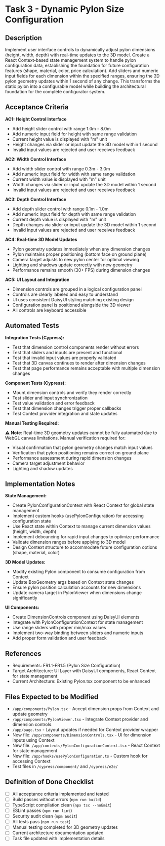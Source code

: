 # Task 3 - Dynamic Pylon Size Configuration

## Description

Implement user interface controls to dynamically adjust pylon dimensions (height, width, depth) with real-time updates to the 3D model. Create a React Context-based state management system to handle pylon configuration data, establishing the foundation for future configuration features (shape, material, color, price calculation). Add sliders and numeric input fields for each dimension within the specified ranges, ensuring the 3D pylon geometry updates within 1 second of any change. This transforms the static pylon into a configurable model while building the architectural foundation for the complete configurator system.

## Acceptance Criteria

**AC1: Height Control Interface**

- Add height slider control with range 1.0m - 8.0m
- Add numeric input field for height with same range validation
- Current height value is displayed with "m" unit
- Height changes via slider or input update the 3D model within 1 second
- Invalid input values are rejected and user receives feedback

**AC2: Width Control Interface**

- Add width slider control with range 0.3m - 3.0m
- Add numeric input field for width with same range validation
- Current width value is displayed with "m" unit
- Width changes via slider or input update the 3D model within 1 second
- Invalid input values are rejected and user receives feedback

**AC3: Depth Control Interface**

- Add depth slider control with range 0.1m - 1.0m
- Add numeric input field for depth with same range validation
- Current depth value is displayed with "m" unit
- Depth changes via slider or input update the 3D model within 1 second
- Invalid input values are rejected and user receives feedback

**AC4: Real-time 3D Model Updates**

- Pylon geometry updates immediately when any dimension changes
- Pylon maintains proper positioning (bottom face on ground plane)
- Camera target adjusts to new pylon center for optimal viewing
- Lighting and shadows update correctly with new geometry
- Performance remains smooth (30+ FPS) during dimension changes

**AC5: UI Layout and Integration**

- Dimension controls are grouped in a logical configuration panel
- Controls are clearly labeled and easy to understand
- UI uses consistent DaisyUI styling matching existing design
- Configuration panel is positioned alongside the 3D viewer
- All controls are keyboard accessible

## Automated Tests

**Integration Tests (Cypress):**

- Test that dimension control components render without errors
- Test that sliders and inputs are present and functional
- Test that invalid input values are properly validated
- Test that 3D canvas continues to render after dimension changes
- Test that page performance remains acceptable with multiple dimension changes

**Component Tests (Cypress):**

- Mount dimension controls and verify they render correctly
- Test slider and input synchronization
- Test value validation and error feedback
- Test that dimension changes trigger proper callbacks
- Test Context provider integration and state updates

**Manual Testing Required:**

⚠️ **Note**: Real-time 3D geometry updates cannot be fully automated due to WebGL canvas limitations. Manual verification required for:

- Visual confirmation that pylon geometry changes match input values
- Verification that pylon positioning remains correct on ground plane
- Performance assessment during rapid dimension changes
- Camera target adjustment behavior
- Lighting and shadow updates

## Implementation Notes

**State Management:**

- Create PylonConfigurationContext with React Context for global state management
- Implement custom hooks (usePylonConfiguration) for accessing configuration state
- Use React state within Context to manage current dimension values (height, width, depth)
- Implement debouncing for rapid input changes to optimize performance
- Validate dimension ranges before applying to 3D model
- Design Context structure to accommodate future configuration options (shape, material, color)

**3D Model Updates:**

- Modify existing Pylon component to consume configuration from Context
- Update BoxGeometry args based on Context state changes
- Ensure pylon position calculation accounts for new dimensions
- Update camera target in PylonViewer when dimensions change significantly

**UI Components:**

- Create DimensionControls component using DaisyUI elements
- Integrate with PylonConfigurationContext for state management
- Use range sliders with proper min/max values
- Implement two-way binding between sliders and numeric inputs
- Add proper form validation and user feedback

## References

- Requirements: FR1.1-FR1.5 (Pylon Size Configuration)
- Target Architecture: UI Layer with DaisyUI components, React Context for state management
- Current Architecture: Existing Pylon.tsx component to be enhanced

## Files Expected to be Modified

- `/app/components/Pylon.tsx` - Accept dimension props from Context and update geometry
- `/app/components/PylonViewer.tsx` - Integrate Context provider and dimension controls
- `/app/page.tsx` - Layout updates if needed for Context provider wrapper
- New file: `/app/components/DimensionControls.tsx` - UI for dimension inputs using Context
- New file: `/app/contexts/PylonConfigurationContext.tsx` - React Context for state management
- New file: `/app/hooks/usePylonConfiguration.ts` - Custom hook for accessing Context
- Test files in `/cypress/component/` and `/cypress/e2e/`

## Definition of Done Checklist

- [ ] All acceptance criteria implemented and tested
- [ ] Build passes without errors (`npm run build`)
- [ ] TypeScript compilation clean (`npx tsc --noEmit`)
- [ ] ESLint passes (`npm run lint`)
- [ ] Security audit clean (`npm audit`)
- [ ] All tests pass (`npm run test`)
- [ ] Manual testing completed for 3D geometry updates
- [ ] Current architecture documentation updated
- [ ] Task file updated with implementation details
